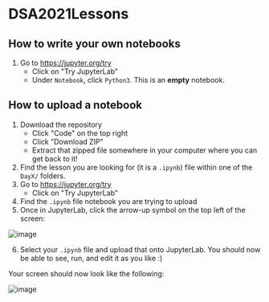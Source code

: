 # DSA2021Lessons

## How to write your own notebooks

1. Go to https://jupyter.org/try
   - Click on "Try JupyterLab"
   - Under `Notebook`, click `Python3`. This is an **empty** notebook.

## How to upload a notebook

1. Download the repository
   - Click "Code" on the top right
   - Click "Download ZIP"
   - Extract that zipped file somewhere in your computer where you can get back to it!
2. Find the lesson you are looking for (it is a `.ipynb`) file within one of the `DayX/` folders.
3. Go to https://jupyter.org/try
   - Click on "Try JupyterLab"
4. Find the `.ipynb` file notebook you are trying to upload
5. Once in JupyterLab, click the arrow-up symbol on the top left of the screen:

![image](https://user-images.githubusercontent.com/72827265/139550963-5cd683ad-c9dc-47d7-9877-4a180359da40.png)

6. Select your `.ipynb` file and upload that onto JupyterLab. You should now be able to see, run, and edit it as you like :)

Your screen should now look like the following:

![image](https://user-images.githubusercontent.com/72827265/139553416-1e3105f6-ea7d-49d1-8d7d-397506b48126.png)

